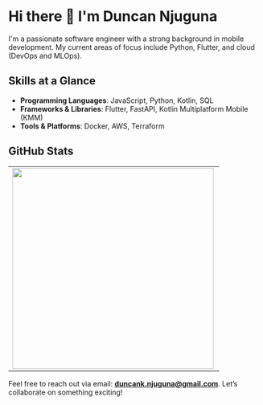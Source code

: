 # Hi there 👋 I'm Duncan Njuguna

I'm a passionate software engineer with a strong background in mobile development. My current areas of focus include Python, Flutter, and cloud (DevOps and MLOps).

## Skills at a Glance
- **Programming Languages**: JavaScript, Python, Kotlin, SQL
- **Frameworks & Libraries**: Flutter, FastAPI, Kotlin Multiplatform Mobile (KMM)
- **Tools & Platforms**: Docker, AWS, Terraform

## GitHub Stats
<center>
  <table>
  <tr>
      <td><img width="400px" align="left" src="https://github-readme-stats.vercel.app/api?username=Dun-Njuguna&count_private=true&show_icons=true&theme=dark&layout=compact" /></td>
  </tr>
  </table>
</center>

Feel free to reach out via email: **duncank.njuguna@gmail.com**. Let’s collaborate on something exciting!
